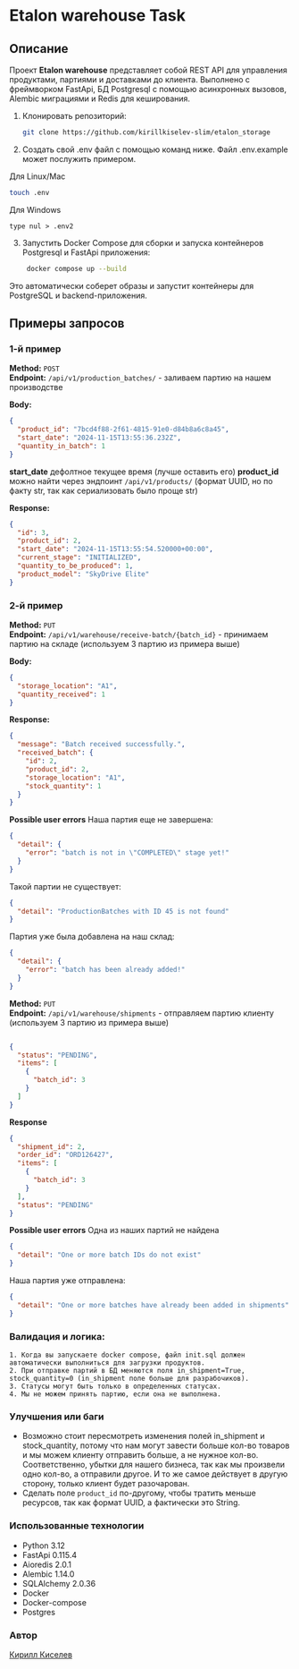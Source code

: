 # Etalon warehouse Task

## Описание

Проект **Etalon warehouse** представляет собой REST API для управления продуктами, партиями и доставками до клиента. 
Выполнено с фреймворком FastApi, БД Postgresql с помощью асинхронных вызовов, Alembic миграциями и Redis для кеширования.

1. Клонировать репозиторий:

    ```bash
    git clone https://github.com/kirillkiselev-slim/etalon_storage
    ```
   
2. Создать свой .env файл с помощью команд ниже. Файл .env.example может послужить примером.

Для Linux/Mac
```bash
touch .env
```

Для Windows
```commandline
type nul > .env2
```

3. Запустить Docker Compose для сборки и запуска контейнеров Postgresql и FastApi приложения:

   ```bash
    docker compose up --build
    ```
   
Это автоматически соберет образы и запустит контейнеры для PostgreSQL и backend-приложения.

## Примеры запросов

### 1-й пример

**Method:** `POST`  
**Endpoint:** `/api/v1/production_batches/` - заливаем партию на нашем производстве

**Body:**

```json
{
  "product_id": "7bcd4f88-2f61-4815-91e0-d84b8a6c8a45",
  "start_date": "2024-11-15T13:55:36.232Z",
  "quantity_in_batch": 1
}
```
**start_date** дефолтное текущее время (лучше оставить его)
**product_id** можно найти через эндпоинт `/api/v1/products/` (формат UUID, но по факту str, так как сериализовать было проще str)

**Response:**

```json
{
  "id": 3,
  "product_id": 2,
  "start_date": "2024-11-15T13:55:54.520000+00:00",
  "current_stage": "INITIALIZED",
  "quantity_to_be_produced": 1,
  "product_model": "SkyDrive Elite"
}
```

### 2-й пример

**Method:** `PUT`  
**Endpoint:** `/api/v1/warehouse/receive-batch/{batch_id}` - принимаем партию на складе (используем 3 партию из примера выше)

**Body:**

```json
{
  "storage_location": "A1",
  "quantity_received": 1
}
```

**Response:**

```json
{
  "message": "Batch received successfully.",
  "received_batch": {
    "id": 2,
    "product_id": 2,
    "storage_location": "A1",
    "stock_quantity": 1
  }
}

```
**Possible user errors**
Наша партия еще не завершена:
```json
{
  "detail": {
    "error": "batch is not in \"COMPLETED\" stage yet!"
  }
}

```
Такой партии не существует: 
```json
{
  "detail": "ProductionBatches with ID 45 is not found"
}
```

Партия уже была добавлена на наш склад:
```json
{
  "detail": {
    "error": "batch has been already added!"
  }
}
```

**Method:** `PUT`  
**Endpoint:** `/api/v1/warehouse/shipments` - отправляем партию клиенту (используем 3 партию из примера выше)

```json

{
  "status": "PENDING",
  "items": [
    {
      "batch_id": 3
    }
  ]
}
```

**Response**

```json
{
  "shipment_id": 2,
  "order_id": "ORD126427",
  "items": [
    {
      "batch_id": 3
    }
  ],
  "status": "PENDING"
}
```

**Possible user errors**
Одна из наших партий не найдена 
```json
{
  "detail": "One or more batch IDs do not exist"
}
```
Наша партия уже отправлена:
```json
{
  "detail": "One or more batches have already been added in shipments"
}
```

### Валидация и логика:

~~~
1. Когда вы запускаете docker compose, файл init.sql должен автоматически выполниться для загрузки продуктов.
2. При отправке партий в БД меняются поля in_shipment=True, stock_quantity=0 (in_shipment поле больше для разрабочиков).
3. Статусы могут быть только в определенных статусах.
4. Мы не можем принять партию, если она не выполнена.
~~~

### Улучшения или баги
- Возможно стоит пересмотреть изменения полей in_shipment и stock_quantity, потому что нам могут 
завести больше кол-во товаров и мы можем клиенту отправить больше, а не нужное кол-во. Соответственно, убытки для нашего бизнеса, 
так как мы произвели одно кол-во, а отправили другое. И то же самое действует в другую сторону, только клиент будет разочарован.
- Сделать поле `product_id` по-другому, чтобы тратить меньше ресурсов, так как формат UUID, а фактически это String.

### Использованные технологии

* Python 3.12
* FastApi 0.115.4
* Aioredis 2.0.1
* Alembic 1.14.0
* SQLAlchemy 2.0.36
* Docker
* Docker-compose
* Postgres

### Автор

[Кирилл Киселев](https://github.com/kirillkiselev-slim)
